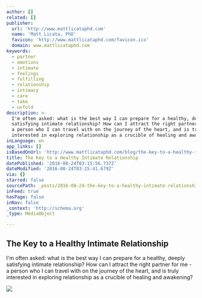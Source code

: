 ```yaml
---
author: []
related: []
publisher:
  url: 'http://www.mattlicataphd.com'
  name: 'Matt Licata, PhD'
  favicon: 'http://www.mattlicataphd.com/favicon.ico'
  domain: www.mattlicataphd.com
keywords:
  - partner
  - emotions
  - intimate
  - feelings
  - fulfilling
  - relationship
  - intimacy
  - care
  - take
  - unfold
description: >-
  I'm often asked: what is the best way I can prepare for a healthy, deeply
  satisfying intimate relationship? How can I attract the right partner for me -
  a person who I can travel with on the journey of the heart, and is truly
  interested in exploring relationship as a crucible of healing and awakening?
inLanguage: en
app_links: []
isBasedOnUrl: 'http://www.mattlicataphd.com/blog/the-key-to-a-healthy-intimate-relationship'
title: The Key to a Healthy Intimate Relationship
datePublished: '2016-08-24T03:15:56.737Z'
dateModified: '2016-08-24T03:15:41.679Z'
via: {}
starred: false
sourcePath: _posts/2016-08-24-the-key-to-a-healthy-intimate-relationship.md
inFeed: true
hasPage: false
inNav: false
_context: 'http://schema.org'
_type: MediaObject

---
```

<article style=""><h1>The Key to a Healthy Intimate Relationship</h1><p>I'm often asked: what is the best way I can prepare for a healthy, deeply satisfying intimate relationship? How can I attract the right partner for me - a person who I can travel with on the journey of the heart, and is truly interested in exploring relationship as a crucible of healing and awakening?</p><img src="http://www.mattlicataphd.com/uploads/4/8/6/2/48628471/5150910.jpg?299" /></article>